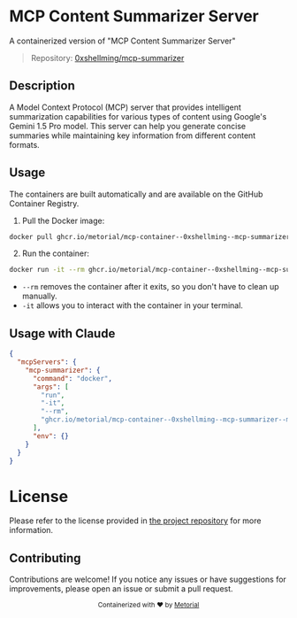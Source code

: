 
# MCP Content Summarizer Server

A containerized version of "MCP Content Summarizer Server"

> Repository: [0xshellming/mcp-summarizer](https://github.com/0xshellming/mcp-summarizer)

## Description

A Model Context Protocol (MCP) server that provides intelligent summarization capabilities for various types of content using Google's Gemini 1.5 Pro model. This server can help you generate concise summaries while maintaining key information from different content formats.


## Usage

The containers are built automatically and are available on the GitHub Container Registry.

1. Pull the Docker image:

```bash
docker pull ghcr.io/metorial/mcp-container--0xshellming--mcp-summarizer--mcp-summarizer
```

2. Run the container:

```bash
docker run -it --rm ghcr.io/metorial/mcp-container--0xshellming--mcp-summarizer--mcp-summarizer 
```

- `--rm` removes the container after it exits, so you don't have to clean up manually.
- `-it` allows you to interact with the container in your terminal.



## Usage with Claude

```json
{
  "mcpServers": {
    "mcp-summarizer": {
      "command": "docker",
      "args": [
        "run",
        "-it",
        "--rm",
        "ghcr.io/metorial/mcp-container--0xshellming--mcp-summarizer--mcp-summarizer"
      ],
      "env": {}
    }
  }
}
```

# License

Please refer to the license provided in [the project repository](https://github.com/0xshellming/mcp-summarizer) for more information.

## Contributing

Contributions are welcome! If you notice any issues or have suggestions for improvements, please open an issue or submit a pull request.

<div align="center">
  <sub>Containerized with ❤️ by <a href="https://metorial.com">Metorial</a></sub>
</div>
  